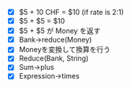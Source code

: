 - [x] \$5 + 10 CHF = \$10 (if rate is 2:1)
- [x] \$5 + \$5 = \$10
- [x] \$5 + \$5 が Money を返す
- [x] Bank->reduce(Money)
- [x] Moneyを変換して換算を行う
- [x] Reduce(Bank, String)
- [x] Sum->plus
- [x] Expression->times